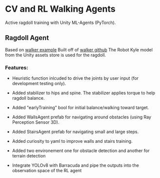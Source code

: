 
# CV and RL Walking Agents
Active ragdoll training with Unity ML-Agents (PyTorch). 

## Ragdoll Agent

Based on [walker example](https://github.com/Unity-Technologies/ml-agents/blob/main/docs/Learning-Environment-Examples.md)
Built off of [walker github](https://github.com/kressdev/RagdollTrainer)
The Robot Kyle model from the Unity assets store is used for the ragdoll.


### Features:

* Heuristic function inlcuded to drive the joints by user input (for development testing only).

* Added stabilizer to hips and spine. The stabilizer applies torque to help ragdoll balance.

* Added "earlyTraining" bool for initial balance/walking toward target.

* Added WallsAgent prefab for navigating around obstacles (using Ray Perception Sensor 3D).

* Added StairsAgent prefab for navigating small and large steps.

* Added curiosity to yaml to improve walls and stairs training.

* Added two environement one for obstacle detection and another for terrain detection

* Integrate YOLOv8 with Barracuda and pipe the outputs into the observation space of the RL agent


